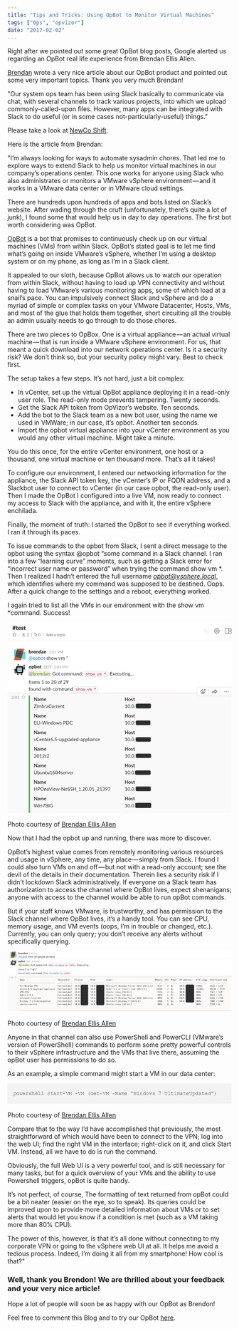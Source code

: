 ```yaml
---
title: "Tips and Tricks: Using OpBot to Monitor Virtual Machines"
tags: ["Ops", "opvizor"]
date: "2017-02-02"
---
```


Right after we pointed out some great OpBot blog posts, Google alerted us regarding an OpBot real life experience from Brendan Ellis Allen. 

[Brendan](https://twitter.com/newco) wrote a very nice article about our OpBot product and pointed out some very important topics. Thank you very much Brendan!

"Our system ops team has been using Slack basically to communicate via chat, with several channels to track various projects, into which we upload commonly-called-upon files. However, many apps can be integrated with Slack to do useful (or in some cases not-particularly-useful) things."

Please take a look at [NewCo Shift](https://shift.newco.co/).

Here is the article from Brendan:

"I’m always looking for ways to automate sysadmin chores. That led me to explore ways to extend Slack to help us monitor virtual machines in our company’s operations center. This one works for anyone using Slack who also administrates or monitors a VMware vSphere environment — and it works in a VMware data center or in VMware cloud settings.

There are hundreds upon hundreds of apps and bots listed on Slack’s website. After wading through the cruft (unfortunately, there’s quite a lot of junk), I found some that would help us in day to day operations. The first bot worth considering was OpBot.

[OpBot](http://try.opvizor.com/opbot) is a bot that promises to continuously check up on our virtual machines (VMs) from within Slack. OpBot’s stated goal is to let me find what’s going on inside VMware’s vSphere, whether I’m using a desktop system or on my phone, as long as I’m in a Slack client.

It appealed to our sloth, because OpBot allows us to watch our operation from within Slack, without having to load up VPN connectivity and without having to load VMware’s various monitoring apps, some of which load at a snail’s pace. You can impulsively connect Slack and vSphere and do a myriad of simple or complex tasks on your VMware Datacenter, Hosts, VMs, and most of the glue that holds them together, short circuiting all the trouble an admin usually needs to go through to do those chores.

There are two pieces to OpBox. One is a virtual appliance — an actual virtual machine — that is run inside a VMware vSphere environment. For us, that meant a quick download into our network operations center. Is it a security risk? We don’t think so, but your security policy might vary. Best to check first.

The setup takes a few steps. It’s not hard, just a bit complex:

- In vCenter, set up the virtual OpBot appliance deploying it in a read-only user role. The read-only mode prevents tampering. Twenty seconds.
- Get the Slack API token from OpVizor’s website. Ten seconds.
- Add the bot to the Slack team as a new bot user, using the name we used in VMWare; in our case, it’s opbot. Another ten seconds.
- Import the opbot virtual appliance into your vCenter environment as you would any other virtual machine. Might take a minute.

You do this once, for the entire vCenter environment, one host or a thousand, one virtual machine or ten thousand more. That’s all it takes!

To configure our environment, I entered our networking information for the appliance, the Slack API token key, the vCenter’s IP or FQDN address, and a Slackbot user to connect to vCenter (in our case opbot, the read-only user). Then I made the OpBot I configured into a live VM, now ready to connect my access to Slack with the appliance, and with it, the entire vSphere enchilada.

Finally, the moment of truth: I started the OpBot to see if everything worked. I ran it through its paces.

To issue commands to the opbot from Slack, I sent a direct message to the opbot using the syntax @opbot “some command in a Slack channel. I ran into a few “learning curve” moments, such as getting a Slack error for “incorrect user name or password” when trying the command show vm \*. Then I realized I hadn’t entered the full username [_opbot@vsphere.local_](mailto:opbot@vsphere.local), which identifies where my command was supposed to be destined. Oops. After a quick change to the settings and a reboot, everything worked.

I again tried to list all the VMs in our environment with the show vm \*command. Success!

![OpBot1](/images/blog/OpBot1.png)

Photo courtesy of [Brendan Ellis Allen](https://shift.newco.co/vmware-slack-hack-using-opbot-to-monitor-virtual-machines-fe7eb3ee03e5#.qk6v8yadm)

Now that I had the opbot up and running, there was more to discover.

OpBot’s highest value comes from remotely monitoring various resources and usage in vSphere, any time, any place — simply from Slack. I found I could also turn VMs on and off — but not with a read-only account; see the devil of the details in their documentation. Therein lies a security risk if I didn’t lockdown Slack administratively. If everyone on a Slack team has authorization to access the channel where OpBot lives, expect shenanigans; anyone with access to the channel would be able to run opBot commands.

But if your staff knows VMware, is trustworthy, and has permission to the Slack channel where OpBot lives, it’s a handy tool. You can see CPU, memory usage, and VM events (oops, I’m in trouble or changed, etc.). Currently, you can only query; you don’t receive any alerts without specifically querying.

![OpBot2](/images/blog/OpBot2.png)

Photo courtesy of [Brendan Ellis Allen](https://shift.newco.co/vmware-slack-hack-using-opbot-to-monitor-virtual-machines-fe7eb3ee03e5#.qk6v8yadm)

Anyone in that channel can also use PowerShell and PowerCLI (VMware’s version of PowerShell) commands to perform some pretty powerful controls to their vSphere infrastructure and the VMs that live there, assuming the opBot user has permissions to do so.

As an example, a simple command might start a VM in our data center:

![OpBot3](/images/blog/OpBot3.png)

Photo courtesy of [Brendan Ellis Allen](https://shift.newco.co/vmware-slack-hack-using-opbot-to-monitor-virtual-machines-fe7eb3ee03e5#.m26m84m9n)

Compare that to the way I’d have accomplished that previously, the most straightforward of which would have been to connect to the VPN; log into the web UI; find the right VM in the interface; right-click on it, and click Start VM. Instead, all we have to do is run the command.

Obviously, the full Web UI is a very powerful tool, and is still necessary for many tasks, but for a quick overview of your VMs and the ability to use Powershell triggers, opBot is quite handy.

It’s not perfect, of course, The formatting of text returned from opBot could be a bit neater (easier on the eye, so to speak). Its queries could be improved upon to provide more detailed information about VMs or to set alerts that would let you know if a condition is met (such as a VM taking more than 80% CPU).

The power of this, however, is that it’s all done without connecting to my corporate VPN or going to the vSphere web UI at all. It helps me avoid a tedious process. Indeed, I’m doing it all from my smartphone! How cool is that?"

### Well, thank you Brendon! We are thrilled about your feedback and your very nice article!

Hope a lot of people will soon be as happy with our OpBot as Brendon!

Feel free to comment this Blog and to try our OpBot [here](http://try.opvizor.com/opbot).
